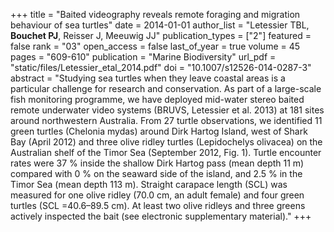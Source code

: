 +++
title = "Baited videography reveals remote foraging and migration behaviour of sea turtles"
date = 2014-01-01
author_list = "Letessier TBL, <b>Bouchet PJ</b>, Reisser J, Meeuwig JJ"
publication_types = ["2"]
featured = false
rank = "03"
open_access = false
last_of_year = true
volume = 45
pages = "609-610"
publication = "Marine Biodiversity"
url_pdf = "static/files/Letessier_etal_2014.pdf"
doi = "10.1007/s12526-014-0287-3"
abstract = "Studying sea turtles when they leave coastal areas is a particular challenge for research and conservation. As part of a large-scale fish monitoring programme, we have deployed mid-water stereo baited remote underwater video systems (BRUVS, Letessier et al. 2013) at 181 sites around northwestern Australia. From 27 turtle observations, we identified 11 green turtles (Chelonia mydas) around Dirk Hartog Island, west of Shark Bay (April 2012) and three olive ridley turtles (Lepidochelys olivacea) on the Australian shelf of the Timor Sea (September 2012, Fig. 1). Turtle encounter rates were 37 % inside the shallow Dirk Hartog pass (mean depth 11 m) compared with 0 % on the seaward side of the island, and 2.5 % in the Timor Sea (mean depth 113 m). Straight carapace length (SCL) was measured for one olive ridley (70.0 cm, an adult female) and four green turtles (SCL =40.6–89.5 cm). At least two olive ridleys and three greens actively inspected the bait (see electronic supplementary material)."
+++

